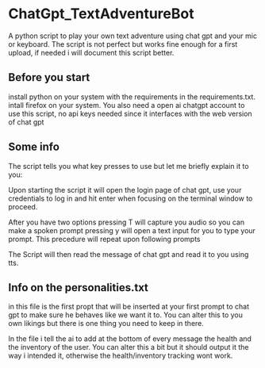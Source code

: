 # ChatGpt_TextAdventureBot
 A python script to play your own text adventure using chat gpt and your mic or keyboard.
 The script is not perfect but works fine enough for a first upload, if needed i will document this script better.


## Before you start
install python on your system with the requirements in the requirements.txt.
intall firefox on your system.
You also need a open ai chatgpt account to use this script, no api keys needed since it interfaces with the web version of chat gpt


## Some info
The script tells you what key presses to use but let me briefly explain it to you:

Upon starting the script it will open the login page of chat gpt, use your credentials to log in and hit enter when focusing on the terminal window to proceed.

After you have two options pressing T will capture you audio so you can make a spoken prompt pressing y will open a text input for you to type your prompt. This precedure will repeat upon following prompts

The Script will then read the message of chat gpt and read it to you using tts.


## Info on the personalities.txt
in this file is the first propt that will be inserted at your first prompt to chat gpt to make sure he behaves like we want it to. You can alter this to you own likings but there is one thing you need to keep in there.

In the file i tell the ai to add at the bottom of every message the health and the inventory of the user. You can alter this a bit but it should output it the way i intended it, otherwise the health/inventory tracking wont work.
